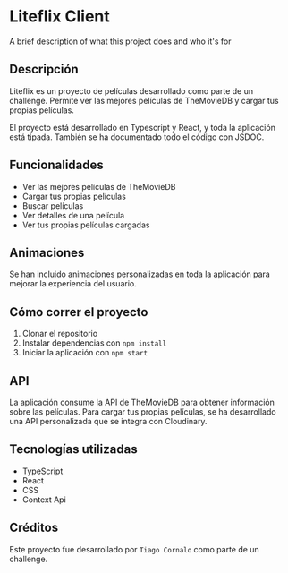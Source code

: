 
# Liteflix Client

A brief description of what this project does and who it's for

## Descripción 

Liteflix es un proyecto de películas desarrollado como parte de un challenge. Permite ver las mejores películas de TheMovieDB y cargar tus propias películas.

El proyecto está desarrollado en Typescript y React, y toda la aplicación está tipada. También se ha documentado todo el código con JSDOC.

## Funcionalidades

- Ver las mejores películas de TheMovieDB
- Cargar tus propias películas
- Buscar películas
- Ver detalles de una película
- Ver tus propias películas cargadas

## Animaciones

Se han incluido animaciones personalizadas en toda la aplicación para mejorar la experiencia del usuario.

## Cómo correr el proyecto

1. Clonar el repositorio
2. Instalar dependencias con `npm install`
3. Iniciar la aplicación con `npm start`

## API

La aplicación consume la API de TheMovieDB para obtener información sobre las películas. Para cargar tus propias películas, se ha desarrollado una API personalizada que se integra con Cloudinary.

## Tecnologías utilizadas

- TypeScript
- React
- CSS
- Context Api

## Créditos

Este proyecto fue desarrollado por `Tiago Cornalo` como parte de un challenge.
